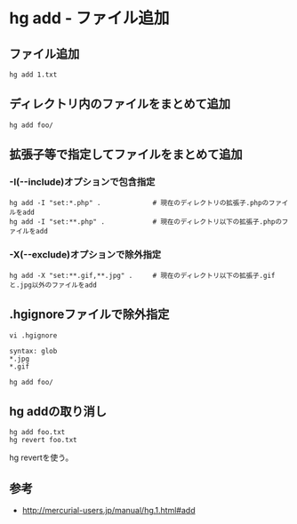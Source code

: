 ﻿# hg add - ファイル追加

## ファイル追加

```clike
hg add 1.txt
```

## ディレクトリ内のファイルをまとめて追加

```clike
hg add foo/
```

## 拡張子等で指定してファイルをまとめて追加
### -I(--include)オプションで包含指定

```clike
hg add -I "set:*.php" .             # 現在のディレクトリの拡張子.phpのファイルをadd
hg add -I "set:**.php" .            # 現在のディレクトリ以下の拡張子.phpのファイルをadd
```

### -X(--exclude)オプションで除外指定

```clike
hg add -X "set:**.gif,**.jpg" .     # 現在のディレクトリ以下の拡張子.gifと.jpg以外のファイルをadd
```

## .hgignoreファイルで除外指定

```clike
vi .hgignore
```

```clike
syntax: glob
*.jpg
*.gif
```

```clike
hg add foo/
```

## hg addの取り消し

```clike
hg add foo.txt
hg revert foo.txt
```

hg revertを使う。

## 参考

- http://mercurial-users.jp/manual/hg.1.html#add
